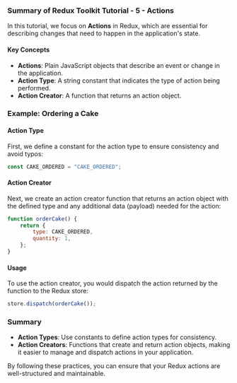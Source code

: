 ### Summary of Redux Toolkit Tutorial - 5 - Actions

In this tutorial, we focus on **Actions** in Redux, which are essential for describing changes that need to happen in the application's state.

#### Key Concepts

- **Actions**: Plain JavaScript objects that describe an event or change in the application.
- **Action Type**: A string constant that indicates the type of action being performed.
- **Action Creator**: A function that returns an action object.

### Example: Ordering a Cake

#### Action Type
First, we define a constant for the action type to ensure consistency and avoid typos:
```javascript
const CAKE_ORDERED = "CAKE_ORDERED";
```

#### Action Creator
Next, we create an action creator function that returns an action object with the defined type and any additional data (payload) needed for the action:
```javascript
function orderCake() {
    return {
        type: CAKE_ORDERED,
        quantity: 1,
    };
}
```

#### Usage
To use the action creator, you would dispatch the action returned by the function to the Redux store:
```javascript
store.dispatch(orderCake());
```

### Summary
- **Action Types**: Use constants to define action types for consistency.
- **Action Creators**: Functions that create and return action objects, making it easier to manage and dispatch actions in your application.

By following these practices, you can ensure that your Redux actions are well-structured and maintainable.